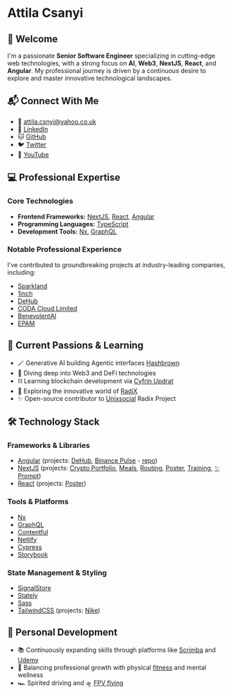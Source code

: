 # Attila Csanyi

## 👋 Welcome

I'm a passionate **Senior Software Engineer** specializing in cutting-edge web technologies, with a strong focus on **AI**, **Web3**, **NextJS**, **React**, and **Angular**. My professional journey is driven by a continuous desire to explore and master innovative technological landscapes.

## 📬 Connect With Me

- 📧 [attila.csnyi@yahoo.co.uk](mailto:attila.csnyi@yahoo.co.uk)
- 🔗 [LinkedIn](https://www.linkedin.com/in/attilacsanyi)
- 🐱 [GitHub](https://github.com/attilacsanyi)
- 🐦 [Twitter](https://x.com/attilacsanyi)
- 🎥 [YouTube](https://www.youtube.com/@AttilaCsanyi)

## 💻 Professional Expertise

### Core Technologies
- **Frontend Frameworks:** [NextJS](https://nextjs.org/), [React](https://react.dev/), [Angular](https://angular.io/)
- **Programming Languages:** [TypeScript](https://www.typescriptlang.org/)
- **Development Tools:** [Nx](https://nx.dev/), [GraphQL](https://graphql.org/)

### Notable Professional Experience
I've contributed to groundbreaking projects at industry-leading companies, including:
- [Sparkland](https://www.sparkland.io)
- [1inch](https://1inch.io/)
- [DeHub](https://dehub.net/)
- [CODA Cloud Limited](https://codacloud.io/)
- [BenevolentAI](https://www.benevolent.com/)
- [EPAM](https://www.epam.com/)

## 🚀 Current Passions & Learning

- 🪄 Generative AI building Agentic interfaces [Hashbrown](https://hashbrown.dev/)
- 🔭 Diving deep into Web3 and DeFi technologies
- ⛓️ Learning blockchain development via [Cyfrin Updrat](https://www.cyfrin.io/updraft)
- 🌱 Exploring the innovative world of [RadiX](https://www.radixdlt.com/)
- ✨ Open-source contributor to [Unixsocial](https://github.com/unixsocial/unix) Radix Project

## 🛠 Technology Stack

### Frameworks & Libraries
- [Angular](https://angular.io/) (projects: [DeHub](https://dehub.net), [Binance Pulse](https://binance-pulse.netlify.app/) - [repo](https://github.com/attilacsanyi/binance-pulse))
- [NextJS](https://nextjs.org/) (projects: [Crypto Portfolio](https://next-portfoliom.netlify.app/), [Meals](https://github.com/attilacsanyi/next-meals), [Routing](https://github.com/attilacsanyi/next-routing), [Poster](https://github.com/attilacsanyi/next-posts), [Training](https://github.com/attilacsanyi/next-training), [✨ Prompt](https://github.com/attilacsanyi/next-prompt))
- [React](https://react.dev/) (projects: [Poster](https://github.com/attilacsanyi/react-posts))

### Tools & Platforms
- [Nx](https://nx.dev/)
- [GraphQL](https://www.the-guild.dev/graphql/codegen)
- [Contentful](https://www.contentful.com/)
- [Netlify](https://www.netlify.com/)
- [Cypress](https://www.cypress.io/)
- [Storybook](https://storybook.js.org/)

### State Management & Styling
- [SignalStore](https://ngrx.io/)
- [Stately](https://stately.ai/)
- [Sass](https://sass-lang.com/)
- [TailwindCSS](https://tailwindcss.com/) (projects: [Nike](https://github.com/attilacsanyi/tailwind-nike))

## 🌟 Personal Development

- 📚 Continuously expanding skills through platforms like [Scrimba](https://scrimba.com/) and [Udemy](https://www.udemy.com)
- 💪 Balancing professional growth with physical [fitness](https://www.youtube.com/watch?v=yAccZcQ-Mbs) and mental wellness
- 🏎️ Spirited driving and 🛸 [FPV flying](https://bit.ly/atka-fpv)
